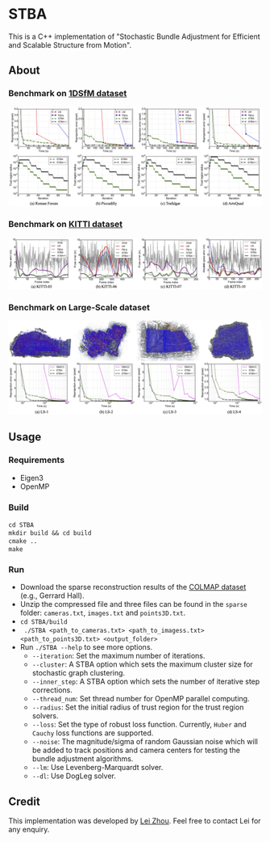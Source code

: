 # STBA
This is a C++ implementation of "Stochastic Bundle Adjustment for Efficient and Scalable Structure from Motion".

## About


### Benchmark on [1DSfM dataset](http://www.cs.cornell.edu/projects/1dsfm/)
![1DSfM](doc/1DSfM.jpg)


### Benchmark on [KITTI dataset](http://www.cvlibs.net/datasets/kitti/eval_odometry.php)
![KITTI](doc/KITTI.jpg)


### Benchmark on Large-Scale dataset
![largs_scale](doc/large_scale.jpg)





## Usage

### Requirements

* Eigen3
* OpenMP 

### Build
 
 ```
 cd STBA
 mkdir build && cd build
 cmake ..
 make
 ```

### Run

* Download the sparse reconstruction results of the [COLMAP dataset](https://colmap.github.io/datasets.html) (e.g., Gerrard Hall).
* Unzip the compressed file and three files can be found in the `sparse` folder: `cameras.txt`, `images.txt` and `points3D.txt`.
* ``` cd STBA/build ```
* ``` ./STBA <path_to_cameras.txt> <path_to_imagess.txt>  <path_to_points3D.txt> <output_folder>```
* Run ```./STBA --help``` to see more options.
	* `--iteration`: Set the maximum number of iterations.
	* `--cluster`: A STBA option which sets the maximum cluster size for stochastic graph clustering.
	* `--inner_step`: A STBA option which sets the number of iterative step corrections.
	* `--thread_num`: Set thread number for OpenMP parallel computing.
	* `--radius`: Set the initial radius of trust region for the trust region solvers.
	* `--loss`: Set the type of robust loss function. Currently, `Huber` and `Cauchy` loss functions are supported.
	* `--noise`: The magnitude/sigma of random Gaussian noise which will be added to track positions and camera centers for testing the bundle adjustment algorithms.
	* `--lm`: Use Levenberg-Marquardt solver.
	* `--dl`: Use DogLeg solver.





## Credit

This implementation was developed by [Lei Zhou](https://zlthinker.github.io/). Feel free to contact Lei for any enquiry.